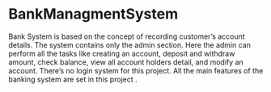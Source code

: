 # BankManagmentSystem
Bank System is based on the concept of recording customer’s account details. The system contains only the admin section. Here the admin can perform all the tasks like creating an account, deposit and withdraw amount, check balance, view all account holders detail, and modify an account. There’s no login system for this project. All the main features of the banking system are set in this project .     
